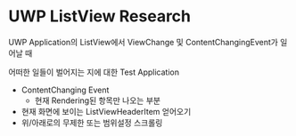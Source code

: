 # UWP ListView Research
UWP Application의 ListView에서 ViewChange 및 ContentChangingEvent가 일어날 때


어떠한 일들이 벌어지는 지에 대한 Test Application


* ContentChanging Event
  * 현재 Rendering된 항목만 나오는 부분
* 현재 화면에 보이는 ListViewHeaderItem 얻어오기
* 위/아래로의 무제한 또는 범위설정 스크롤링
